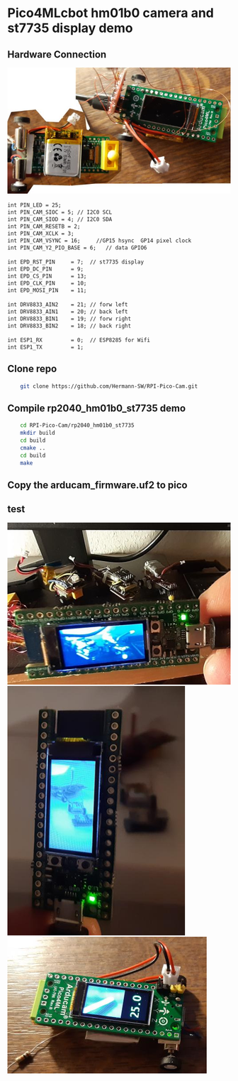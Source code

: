 # Pico4MLcbot hm01b0 camera and st7735 display demo 
## Hardware Connection
![IMAGE ALT TEXT](photos/Pico4MLcbot.15pc.jpg)
```
int PIN_LED = 25;
int PIN_CAM_SIOC = 5; // I2C0 SCL
int PIN_CAM_SIOD = 4; // I2C0 SDA
int PIN_CAM_RESETB = 2;
int PIN_CAM_XCLK = 3;
int PIN_CAM_VSYNC = 16;     //GP15 hsync  GP14 pixel clock     
int PIN_CAM_Y2_PIO_BASE = 6;   // data GPIO6

int EPD_RST_PIN     = 7;  // st7735 display
int EPD_DC_PIN      = 9;
int EPD_CS_PIN      = 13;
int EPD_CLK_PIN     = 10;
int EPD_MOSI_PIN    = 11;

int DRV8833_AIN2    = 21; // forw left
int DRV8833_AIN1    = 20; // back left
int DRV8833_BIN1    = 19; // forw right
int DRV8833_BIN2    = 18; // back right

int ESP1_RX         = 0;  // ESP8285 for Wifi
int ESP1_TX         = 1;
```

## Clone repo 
```bash
    git clone https://github.com/Hermann-SW/RPI-Pico-Cam.git
```
## Compile rp2040_hm01b0_st7735 demo
```bash
    cd RPI-Pico-Cam/rp2040_hm01b0_st7735
    mkdir build
    cd build
    cmake ..
    cd build 
    make 
```
## Copy the arducam_firmware.uf2 to pico

## test
![IMAGE ALT TEXT](photos/20211207_202449.part.50pc.jpg)  
![IMAGE ALT TEXT](photos/20211207_220948.part.25pc.jpg)  
![IMAGE ALT TEXT](photos/20211124_204656.part.20pc.jpg)
